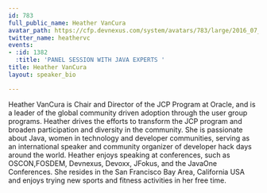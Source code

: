 ```yaml
---
id: 783
full_public_name: Heather VanCura
avatar_path: https://cfp.devnexus.com/system/avatars/783/large/2016_07_10_HeatherVanCura-176-Edit.jpg?1511208772
twitter_name: heathervc
events:
- :id: 1382
  :title: 'PANEL SESSION WITH JAVA EXPERTS '
title: Heather VanCura
layout: speaker_bio

---
```

Heather VanCura is Chair and Director of the JCP Program at Oracle, and is a leader of the global community driven adoption through the user group programs. Heather drives the efforts to transform the JCP program and broaden participation and diversity in the community. She is passionate about Java, women in technology and developer communities, serving as an international speaker and community organizer of developer hack days around the world. Heather enjoys speaking at conferences, such as OSCON,FOSDEM, Devnexus,  Devoxx, JFokus, and the JavaOne Conferences. She resides in the San Francisco Bay Area, California USA and enjoys trying new sports and fitness activities in her free time.


